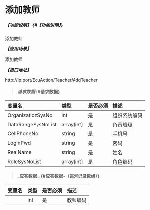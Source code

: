 # 添加教师

##### _【功能说明】_ {#【功能说明】}

添加教师

_**【应用场景】**_

添加教师

_**【接口地址】**_

http://ip:port/EduAction/Teacher/AddTeacher

> #### _请求数据_ {#请求数据}

| 变量名 | 类型 | 是否必须 | 描述 |
| :--- | :--- | :--- | :--- |
| OrganizationSysNo | int | 是 | 组织系统编码 |
| DataRangeSysNoList |array[int] | 是 | 负责班级 |
| CellPhoneNo| string| 是 | 手机号 |
| LoginPwd| string | 是 | 密码|
| RealName| string | 是 | 姓名|
| RoleSysNoList| array[int]| 是 | 角色编码 |



> #### _应答数据 _ {#应答数据-（巡河记录数组）}

| 变量名 | 类型 | 是否必须 | 描述 |
| :--- | :--- | :--- | :--- |
| | int | 是 | 教师编码 |



